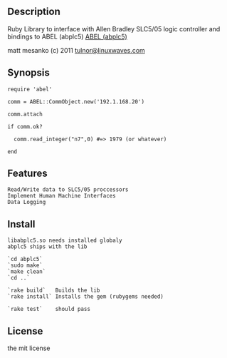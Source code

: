 ## Description
  Ruby Library to interface with Allen Bradley SLC5/05 logic controller
  and bindings to ABEL (abplc5)  [ABEL (abplc5)](http://sourceforge.net/projects/abplc5/) 
  
  matt mesanko (c) 2011 <tulnor@linuxwaves.com>
  
## Synopsis
    require 'abel'
  
    comm = ABEL::CommObject.new('192.1.168.20')
  
    comm.attach
  
    if comm.ok?
  
      comm.read_integer("n7",0) #=> 1979 (or whatever)
  
    end 
  
## Features
    Read/Write data to SLC5/05 proccessors
    Implement Human Machine Interfaces
    Data Logging
  
## Install
    libabplc5.so needs installed globaly
    abplc5 ships with the lib
    
    `cd abplc5`
    `sudo make`
    `make clean`
    `cd ..`

    `rake build`   Builds the lib
    `rake install` Installs the gem (rubygems needed)
    
    `rake test`    should pass
  
## License
  the mit license
  

